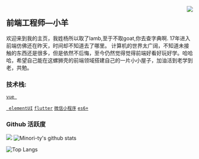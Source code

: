 <img align="right" src="https://count.getloli.com/get/@:Minori-ty?theme=rule34">

## 前端工程师—小羊

欢迎来到我的主页，我姓杨所以取了lamb,至于不取goat,你去查字典啊.  17年进入前端仿佛还在昨天，时间却不知道去了哪里。   计算机的世界太广阔，不知道未接触的东西还是很多，但是依然不后悔，至今仍然觉得觉得前端好看好玩好学。哈哈哈，希望自己能在这螺狮壳的前端领域搭建自己的一片小小屋子，加油活到老学到老，共勉。


### **技术栈:**

<a href="https://v3.cn.vuejs.org"><code>vue </code></a>

<a href="https://cn.vitejs.dev"><code> elementUI</code></a>
<a href="https://less.bootcss.com"><code>flutter</code></a>
<a href="https://element-plus.org/#/zh-CN"><code>微信小程序</code></a>
<a href="https://vant-contrib.gitee.io/vant/v3/#/zh-CN"><code>es6+</code></a>




### Github 活跃度

[![](https://activity-graph.herokuapp.com/graph?username=lamelamb&theme=dracula)](https://github.com/ashutosh00710/github-readme-activity-graph)
![Minori-ty's github stats](https://github-readme-stats.vercel.app/api?username=lamelamb&show_icons=true&theme=vue)

![Top Langs](https://github-readme-stats.vercel.app/api/top-langs/?username=lamelamb)
